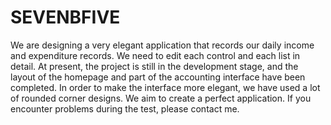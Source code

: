 # SEVENBFIVE
We are designing a very elegant application that records our daily income and expenditure records. We need to edit each control and each list in detail. At present, the project is still in the development stage, and the layout of the homepage and part of the accounting interface have been completed. In order to make the interface more elegant, we have used a lot of rounded corner designs. We aim to create a perfect application. If you encounter problems during the test, please contact me.
